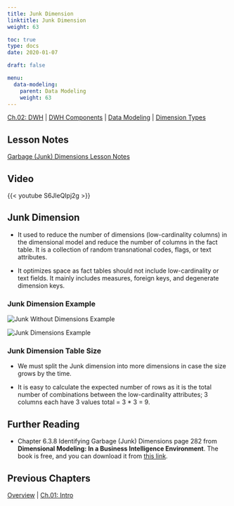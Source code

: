 ```yaml
---
title: Junk Dimension
linktitle: Junk Dimension
weight: 63

toc: true
type: docs
date: 2020-01-07

draft: false

menu:
  data-modeling:
    parent: Data Modeling
    weight: 63
---
```


[Ch.02: DWH](../../../../../02-dwh) | [DWH Components](../../../../03-architecture/) | [Data Modeling](../../../10-data-modeling/) | [Dimension Types](../../02-dimension-types/)

## Lesson Notes

[Garbage (Junk) Dimensions Lesson Notes](../03-junk-dimension.pdf)

## Video

{{< youtube S6JleQIpj2g >}}

## Junk Dimension

-   It used to reduce the number of dimensions (low-cardinality columns)
    in the dimensional model and reduce the number of columns in the
    fact table. It is a collection of random transnational codes, flags,
    or text attributes.

-   It optimizes space as fact tables should not include low-cardinality
    or text fields. It mainly includes measures, foreign keys, and
    degenerate dimension keys.

### Junk Dimension Example

![Junk Without Dimensions Example](../figures/junk-dim-ex-without.png)

![Junk Dimensions Example](../figures/junk-dim-ex.png)

### Junk Dimension Table Size

-   We must split the Junk dimension into more dimensions in case the
        size grows by the time.
    
-   It is easy to calculate the expected number of rows as it is the
        total number of combinations between the low-cardinality attributes;
        3 columns each have 3 values total = 3 \* 3 = 9.

## Further Reading

- Chapter 6.3.8 Identifying Garbage (Junk) Dimensions page 282 from **Dimensional Modeling: In a Business Intelligence Environment**. The book is free, and you can download it from [this link](https://www.redbooks.ibm.com/redbooks/pdfs/sg247138.pdf).


## Previous Chapters

[Overview](../../../../../../big-data-in-depth/)  | [Ch.01: Intro](../../../../../01-introduction) 
